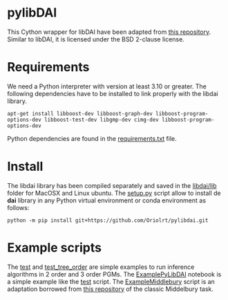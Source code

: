 

# pylibDAI
This Cython wrapper for libDAI have been adapted from [this repository](https:github.com/samehkhamis/pylibdai). Similar to libDAI, it is licensed under the BSD 2-clause license.


# Requirements

We need a Python interpreter with version at least 3.10 or greater. The following dependencies have to be installed to link properly with the libdai library.

```
apt-get install libboost-dev libboost-graph-dev libboost-program-options-dev libboost-test-dev libgmp-dev cimg-dev libboost-program-options-dev
```

Python dependencies are found in the [requirements.txt](requirements.txt) file.

# Install

The libdai library has been compiled separately and saved in the [libdai/lib](libdai/lib) folder for MacOSX and Linux ubuntu. The [setup.py](setup.py) script allow to install de **dai** library in any Python virtual environment or conda environment as follows:

```angular2html
python -m pip install git+https://github.com/Oriolrt/pylibdai.git
```

# Example scripts

The [test](test.py) and [test_tree_order](test_tree_order.py) are simple examples to run inference algorithms in 2 order and 3 order PGMs. The [ExamplePyLibDAI](ExamplePyLiBDAI.ipynb) notebook is a simple example like the [test](test.py) script. The [ExampleMiddlebury](ExampleMiddlebury.py) script is an adaptation borrowed from  [this repository](https://github.com/amueller/daimrf) of the classic Middelbury task. 